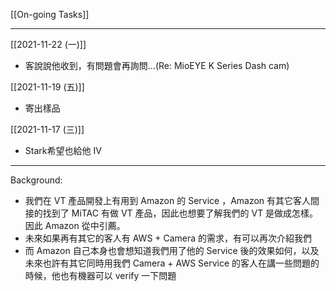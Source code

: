 [[On-going Tasks]]

---

[[2021-11-22 (一)]]
- 客說說他收到，有問題會再詢問...(Re: MioEYE K Series Dash cam)

[[2021-11-19 (五)]]
- 寄出樣品

[[2021-11-17 (三)]]
- Stark希望也給他 IV

---

Background:
- 我們在 VT 產品開發上有用到 Amazon 的 Service ，Amazon 有其它客人間接的找到了 MiTAC 有做 VT 產品，因此也想要了解我們的 VT 是做成怎樣。因此 Amazon 從中引薦。
- 未來如果再有其它的客人有 AWS + Camera 的需求，有可以再次介紹我們
- 而 Amazon 自己本身也會想知道我們用了他的 Service 後的效果如何，以及未來也許有其它同時用我們 Camera + AWS Service 的客人在講一些問題的時候，他也有機器可以 verify 一下問題
